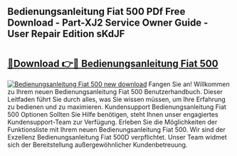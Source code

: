 ## Bedienungsanleitung Fiat 500 PDf Free Download - Part-XJ2 Service Owner Guide - User Repair Edition sKdJF

# <h2><a href="http://df3ktqu.blite.top/?on=Bedienungsanleitung+Fiat+500">🔗Download 👉🔴 Bedienungsanleitung Fiat 500</a></h2>

[![Bedienungsanleitung Fiat 500 new download](https://i.imgur.com/lujVjoI.png)](http://df3ktqu.blite.top/?on=Bedienungsanleitung+Fiat+500)
Fangen Sie an! Willkommen zu Ihrem neuen Bedienungsanleitung Fiat 500 Benutzerhandbuch. Dieser Leitfaden führt Sie durch alles, was Sie wissen müssen, um Ihre Erfahrung zu bedienen und zu maximieren. Kundensupport Bedienungsanleitung Fiat 500 Optionen Sollten Sie Hilfe benötigen, steht Ihnen unser engagiertes Kundensupport-Team zur Verfügung. Erleben Sie die Möglichkeiten der Funktionsliste mit Ihrem neuen Bedienungsanleitung Fiat 500. Wir sind der Exzellenz Bedienungsanleitung Fiat 500D verpflichtet. Unser Team widmet sich der Bereitstellung außergewöhnlicher Kundenbetreuung.
